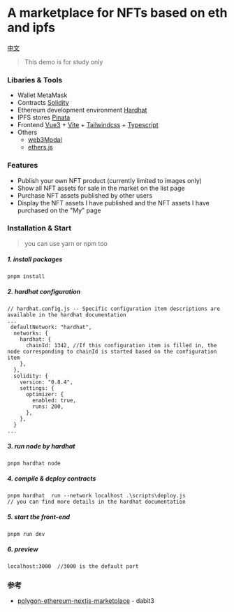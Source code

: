 # A marketplace for NFTs based on eth and ipfs

[中文](README.md)

> This demo is for study only

### Libaries & Tools

- Wallet MetaMask
- Contracts [Solidity](https://docs.soliditylang.org/en/v0.8.11/)
- Ethereum development environment [Hardhat](https://hardhat.org/)
- IPFS stores [Pinata](https://www.pinata.cloud/)
- Frontend [Vue3](https://v3.vuejs.org/) + [Vite](https://vitejs.dev/) + [Tailwindcss](https://tailwindcss.com/) + [Typescript](https://www.typescriptlang.org/)
- Others
  - [web3Modal](https://github.com/Web3Modal/web3modal)
  - [ethers.js](https://github.com/ethers-io/ethers.js)

### Features

- Publish your own NFT product (currently limited to images only)
- Show all NFT assets for sale in the market on the list page
- Purchase NFT assets published by other users
- Display the NFT assets I have published and the NFT assets I have purchased on the "My" page



### Installation & Start
> you can use yarn or npm too
##### 1. install packages
```
pnpm install
```
##### 2. hardhat configuration
```
// hardhat.config.js -- Specific configuration item descriptions are available in the hardhat documentation
...
 defaultNetwork: "hardhat",
  networks: {
    hardhat: {
      chainId: 1342, //If this configuration item is filled in, the node corresponding to chainId is started based on the configuration item
    },
  },
  solidity: {
    version: "0.8.4",
    settings: {
      optimizer: {
        enabled: true,
        runs: 200,
      },
    },
  }
...
```
##### 3. run node by hardhat
```
pnpm hardhat node 
```
##### 4. compile & deploy contracts
```
pnpm hardhat  run --network localhost .\scripts\deploy.js
// you can find more details in the hardhat documentation
```
##### 5. start the front-end
```
pnpm run dev
```
##### 6. preview 
```
localhost:3000  //3000 is the default port
```

<!-- ### 演示
![发布NFT](./screenshots/发布nft.gif)
![购买NFT](./screenshots/购买nft.gif) -->


### 参考
-   [polygon-ethereum-nextjs-marketplace](https://github.com/dabit3/polygon-ethereum-nextjs-marketplace) -  dabit3


